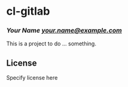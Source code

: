 # cl-gitlab
### _Your Name <your.name@example.com>_

This is a project to do ... something.

## License

Specify license here

